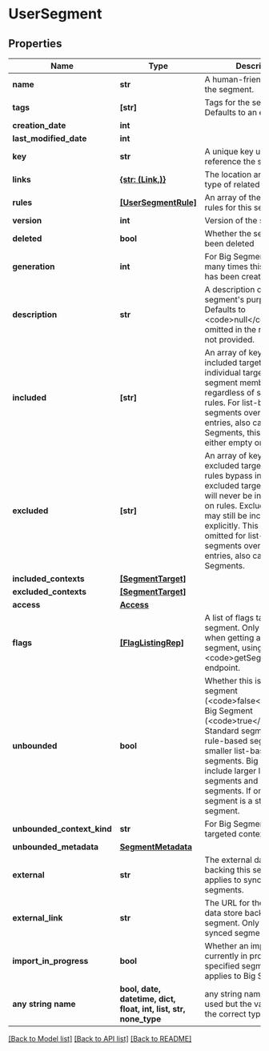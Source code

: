 # UserSegment


## Properties
Name | Type | Description | Notes
------------ | ------------- | ------------- | -------------
**name** | **str** | A human-friendly name for the segment. | 
**tags** | **[str]** | Tags for the segment. Defaults to an empty array. | 
**creation_date** | **int** |  | 
**last_modified_date** | **int** |  | 
**key** | **str** | A unique key used to reference the segment | 
**links** | [**{str: (Link,)}**](Link.md) | The location and content type of related resources | 
**rules** | [**[UserSegmentRule]**](UserSegmentRule.md) | An array of the targeting rules for this segment. | 
**version** | **int** | Version of the segment | 
**deleted** | **bool** | Whether the segment has been deleted | 
**generation** | **int** | For Big Segments, how many times this segment has been created. | 
**description** | **str** | A description of the segment&#39;s purpose. Defaults to &lt;code&gt;null&lt;/code&gt; and is omitted in the response if not provided. | [optional] 
**included** | **[str]** | An array of keys for included targets. Included individual targets are always segment members, regardless of segment rules. For list-based segments over 15,000 entries, also called Big Segments, this array is either empty or omitted. | [optional] 
**excluded** | **[str]** | An array of keys for excluded targets. Segment rules bypass individual excluded targets, so they will never be included based on rules. Excluded targets may still be included explicitly. This value is omitted for list-based segments over 15,000 entries, also called Big Segments. | [optional] 
**included_contexts** | [**[SegmentTarget]**](SegmentTarget.md) |  | [optional] 
**excluded_contexts** | [**[SegmentTarget]**](SegmentTarget.md) |  | [optional] 
**access** | [**Access**](Access.md) |  | [optional] 
**flags** | [**[FlagListingRep]**](FlagListingRep.md) | A list of flags targeting this segment. Only included when getting a single segment, using the &lt;code&gt;getSegment&lt;/code&gt; endpoint. | [optional] 
**unbounded** | **bool** | Whether this is a standard segment (&lt;code&gt;false&lt;/code&gt;) or a Big Segment (&lt;code&gt;true&lt;/code&gt;). Standard segments include rule-based segments and smaller list-based segments. Big Segments include larger list-based segments and synced segments. If omitted, the segment is a standard segment. | [optional] 
**unbounded_context_kind** | **str** | For Big Segments, the targeted context kind. | [optional] 
**unbounded_metadata** | [**SegmentMetadata**](SegmentMetadata.md) |  | [optional] 
**external** | **str** | The external data store backing this segment. Only applies to synced segments. | [optional] 
**external_link** | **str** | The URL for the external data store backing this segment. Only applies to synced segments. | [optional] 
**import_in_progress** | **bool** | Whether an import is currently in progress for the specified segment. Only applies to Big Segments. | [optional] 
**any string name** | **bool, date, datetime, dict, float, int, list, str, none_type** | any string name can be used but the value must be the correct type | [optional]

[[Back to Model list]](../README.md#documentation-for-models) [[Back to API list]](../README.md#documentation-for-api-endpoints) [[Back to README]](../README.md)


